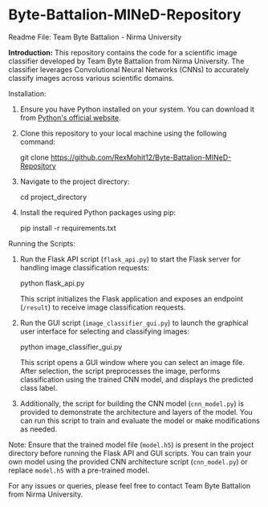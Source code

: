 # Byte-Battalion-MINeD-Repository
Readme File: Team Byte Battalion - Nirma University

**Introduction:**
This repository contains the code for a scientific image classifier developed by Team Byte Battalion from Nirma University. The classifier leverages Convolutional Neural Networks (CNNs) to accurately classify images across various scientific domains.

Installation:
1. Ensure you have Python installed on your system. You can download it from [Python's official website](https://www.python.org/).
2. Clone this repository to your local machine using the following command:
   
   git clone https://github.com/RexMohit12/Byte-Battalion-MINeD-Repository
   
3. Navigate to the project directory:
   
   cd project_directory
   
4. Install the required Python packages using pip:
   
   pip install -r requirements.txt
   

Running the Scripts:
1. Run the Flask API script (`flask_api.py`) to start the Flask server for handling image classification requests:
   
   python flask_api.py
   
   This script initializes the Flask application and exposes an endpoint (`/result`) to receive image classification requests.

2. Run the GUI script (`image_classifier_gui.py`) to launch the graphical user interface for selecting and classifying images:
   
   python image_classifier_gui.py
  
   This script opens a GUI window where you can select an image file. After selection, the script preprocesses the image, performs classification using the trained CNN model, and displays the predicted class label.

3. Additionally, the script for building the CNN model (`cnn_model.py`) is provided to demonstrate the architecture and layers of the model. You can run this script to train and evaluate the model or make modifications as needed.

Note: Ensure that the trained model file (`model.h5`) is present in the project directory before running the Flask API and GUI scripts. You can train your own model using the provided CNN architecture script (`cnn_model.py`) or replace `model.h5` with a pre-trained model.

For any issues or queries, please feel free to contact Team Byte Battalion from Nirma University.
